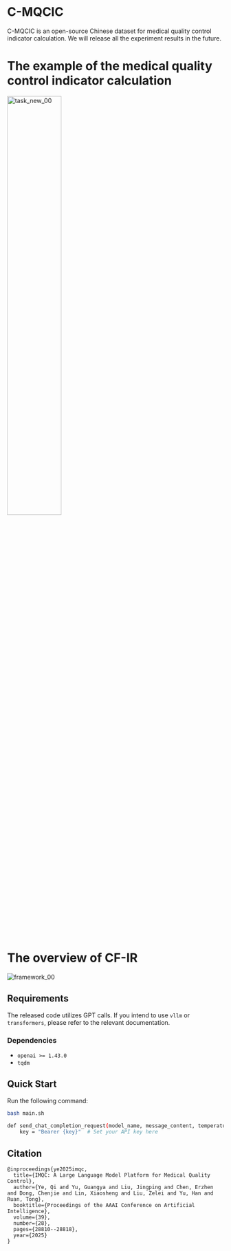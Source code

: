 # C-MQCIC

C-MQCIC is an open-source Chinese dataset for medical quality control indicator calculation. We will release all the experiment results in the future.

# The example of the medical quality control indicator calculation

<img src="https://github.com/user-attachments/assets/6ef83434-4c1e-41d1-9d87-1620d00dfe19" alt="task_new_00" width="50%" />

# The overview of CF-IR
![framework_00](https://github.com/user-attachments/assets/80ed6737-880e-4146-bd0f-735b31516e47)


## Requirements

The released code utilizes GPT calls. If you intend to use `vllm` or `transformers`, please refer to the relevant documentation.

### Dependencies
- `openai >= 1.43.0`
- `tqdm`

## Quick Start

Run the following command:

```bash
bash main.sh

def send_chat_completion_request(model_name, message_content, temperature=0.01):
    key = "Bearer {key}"  # Set your API key here

```

## Citation

```
@inproceedings{ye2025imqc,
  title={IMQC: A Large Language Model Platform for Medical Quality Control},
  author={Ye, Qi and Yu, Guangya and Liu, Jingping and Chen, Erzhen and Dong, Chenjie and Lin, Xiaosheng and Liu, Zelei and Yu, Han and Ruan, Tong},
  booktitle={Proceedings of the AAAI Conference on Artificial Intelligence},
  volume={39},
  number={28},
  pages={28810--28818},
  year={2025}
}
```

